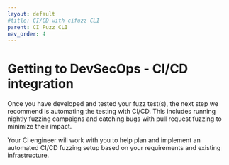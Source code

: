 ```yaml
---
layout: default
#title: CI/CD with cifuzz CLI
parent: CI Fuzz CLI
nav_order: 4
---
```

# **Getting to DevSecOps - CI/CD integration**

Once you have developed and tested your fuzz test(s), the next step we recommend is automating the testing with CI/CD. This includes running nightly fuzzing campaigns and catching bugs with pull request fuzzing to minimize their impact.

Your CI engineer will work with you to help plan and implement an automated CI/CD fuzzing setup based on your requirements and existing infrastructure.

